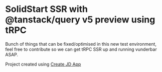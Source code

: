 # SolidStart SSR with @tanstack/query v5 preview using tRPC

Bunch of things that can be fixed/optimised in this new test environment, feel free to contribute so we can get tRPC SSR up and running vunderbar ASAP.

Project created using [Create JD App](https://github.com/OrJDev/create-jd-app)
